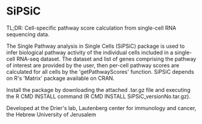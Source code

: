 # SiPSiC
TL;DR: Cell-specific pathway score calculation from single-cell RNA sequencing data.

The Single Pathway analysis in Single Cells (SiPSiC) package is used to infer biological pathway activity of the individual cells included in a single-cell RNA-seq dataset. 
The dataset and list of genes comprising the pathway of interest are provided by the user, then per-cell pathway scores are calculated for all cells by the 'getPathwayScores' function.
SiPSiC depends on R's 'Matrix' package available on CRAN. 

Install the package by downloading the attached .tar.gz file and executing the R CMD INSTALL command (R CMD INSTALL SiPSiC_versionNo.tar.gz). 

Developed at the Drier's lab, Lautenberg center for immunology and cancer, the Hebrew University of Jerusalem

